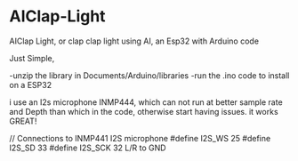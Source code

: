 # AIClap-Light
AIClap Light, or clap clap light using AI, an Esp32 with Arduino code  

Just Simple, 

-unzip the library in Documents/Arduino/libraries
-run the .ino code to install on a ESP32

i use an I2s microphone INMP444, which can not run at better sample rate and Depth than which in the code, otherwise start having issues.
it works GREAT!

// Connections to INMP441 I2S microphone
#define I2S_WS 25
#define I2S_SD 33
#define I2S_SCK 32
L/R to GND
